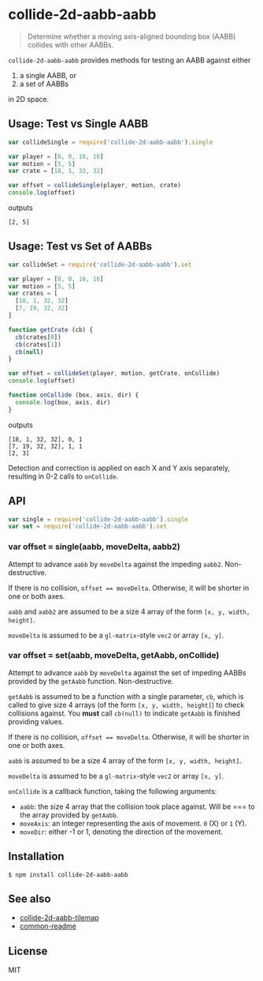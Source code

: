 # collide-2d-aabb-aabb

> Determine whether a moving axis-aligned bounding box (AABB) collides with
> other AABBs.

`collide-2d-aabb-aabb` provides methods for testing an AABB against either

1. a single AABB, or
2. a set of AABBs

in 2D space.


## Usage: Test vs Single AABB

```javascript
var collideSingle = require('collide-2d-aabb-aabb').single

var player = [0, 0, 16, 16]
var motion = [5, 5]
var crate = [18, 1, 32, 32]

var offset = collideSingle(player, motion, crate)
console.log(offset)
```

outputs

```
[2, 5]
```

## Usage: Test vs Set of AABBs

```javascript
var collideSet = require('collide-2d-aabb-aabb').set

var player = [0, 0, 16, 16]
var motion = [5, 5]
var crates = [
  [18, 1, 32, 32]
  [7, 19, 32, 32]
]

function getCrate (cb) {
  cb(crates[0])
  cb(crates[1])
  cb(null)
}

var offset = collideSet(player, motion, getCrate, onCollide)
console.log(offset)

function onCollide (box, axis, dir) {
  console.log(box, axis, dir)
}
```

outputs

```
[18, 1, 32, 32], 0, 1
[7, 19, 32, 32], 1, 1
[2, 3]
```

Detection and correction is applied on each X and Y axis separately, resulting
in 0-2 calls to `onCollide`.


## API

```javascript
var single = require('collide-2d-aabb-aabb').single
var set = require('collide-2d-aabb-aabb').set
```

### var offset = single(aabb, moveDelta, aabb2)

Attempt to advance `aabb` by `moveDelta` against the impeding `aabb2`.
Non-destructive.

If there is no collision, `offset == moveDelta`. Otherwise, it will be shorter
in one or both axes.

`aabb` and `aabb2` are assumed to be a size 4 array of the form `[x, y, width,
height]`.

`moveDelta` is assumed to be a `gl-matrix`-style `vec2` or array `[x, y]`.


### var offset = set(aabb, moveDelta, getAabb, onCollide)

Attempt to advance `aabb` by `moveDelta` against the set of impeding AABBs
provided by the `getAabb` function. Non-destructive.

`getAabb` is assumed to be a function with a single parameter, `cb`, which is
called to give size 4 arrays (of the form `[x, y, width, height]`) to check
collisions against. You **must** call `cb(null)` to indicate `getAabb` is
finished providing values.

If there is no collision, `offset == moveDelta`. Otherwise, it will be shorter
in one or both axes.

`aabb` is assumed to be a size 4 array of the form `[x, y, width, height]`.

`moveDelta` is assumed to be a `gl-matrix`-style `vec2` or array `[x, y]`.

`onCollide` is a callback function, taking the following arguments:

* `aabb`: the size 4 array that the collision took place against. Will be === to
  the array provided by `getAabb`.
* `moveAxis`: an integer representing the axis of movement. `0` (X) or `1` (Y).
* `moveDir`: either -1 or 1, denoting the direction of the movement.


## Installation

```
$ npm install collide-2d-aabb-aabb
```

## See also

- [collide-2d-aabb-tilemap](https://github.com/noffle/collide-2d-aabb-tilemap)
- [common-readme](https://github.com/noffle/common-readme)

## License

MIT
